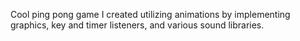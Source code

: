 Cool ping pong game I created utilizing animations by implementing graphics, key and timer listeners, and various sound libraries. 
